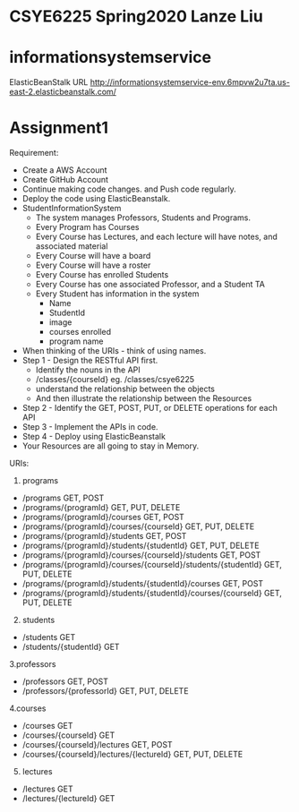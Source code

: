 # CSYE6225 Spring2020 Lanze Liu
# informationsystemservice
ElasticBeanStalk URL
http://informationsystemservice-env.6mpvw2u7ta.us-east-2.elasticbeanstalk.com/
# Assignment1
Requirement:
- Create a AWS Account
- Create GitHub Account
- Continue making code changes. and Push code regularly.
- Deploy the code using ElasticBeanstalk.
- StudentInformationSystem 
     - The system manages Professors, Students and Programs.
     - Every Program has Courses
     - Every Course has Lectures, and each lecture will have notes, and associated material
     - Every Course will have a board
     - Every Course will have a roster 
     - Every Course has enrolled Students
     - Every Course has one associated Professor, and a Student TA
     - Every Student has information in the system 
          - Name        
          - StudentId
          - image     
          - courses enrolled
          - program name
- When thinking of the URIs - think of using names. 
- Step 1 - Design the RESTful API first. 
     - Identify the nouns in the API
     - /classes/{courseId}  eg. /classes/csye6225
     - understand the relationship between the objects 
     - And then illustrate the relationship between the Resources
- Step 2 - Identify the GET, POST, PUT, or DELETE operations for each API
- Step 3 - Implement the APIs in code. 
- Step 4 - Deploy using ElasticBeanstalk
- Your Resources are all going to stay in Memory.

URIs:
1. programs
- /programs GET, POST
- /programs/{programId} GET, PUT, DELETE
- /programs/{programId}/courses GET, POST
- /programs/{programId}/courses/{courseId} GET, PUT, DELETE
- /programs/{programId}/students GET, POST
- /programs/{programId}/students/{studentId} GET, PUT, DELETE
- /programs/{programId}/courses/{courseId}/students GET, POST
- /programs/{programId}/courses/{courseId}/students/{studentId} GET, PUT, DELETE
- /programs/{programId}/students/{studentId}/courses GET, POST
- /programs/{programId}/students/{studentId}/courses/{courseId} GET, PUT, DELETE
  
2. students
- /students GET
- /students/{studentId} GET

3.professors
- /professors GET, POST
- /professors/{professorId} GET, PUT, DELETE
  
4.courses
- /courses GET
- /courses/{courseId} GET
- /courses/{courseId}/lectures GET, POST
- /courses/{courseId}/lectures/{lectureId} GET, PUT, DELETE
  
5. lectures
- /lectures GET
- /lectures/{lectureId} GET
